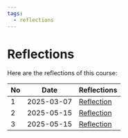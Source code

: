 ```yaml
---
tags:
  - reflections
---
```


# Reflections

Here are the reflections of this course:

No |Date      |Reflections
---|----------|--------------------------
1  |2025-03-07|[Reflection](20250307/README.md)
2  |2025-05-15|[Reflection](20250516/README.md)
3  |2025-05-15|[Reflection](20250516/README.md)

